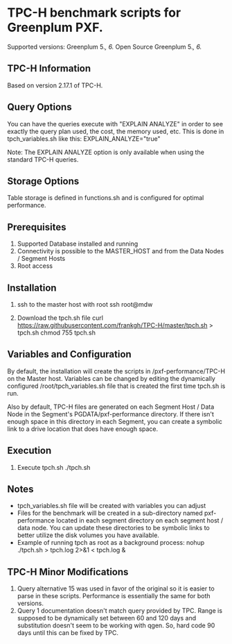 # TPC-H benchmark scripts for Greenplum PXF.

Supported versions:
Greenplum 5.*, 6.*
Open Source Greenplum 5.*, 6.*

## TPC-H Information

Based on version 2.17.1 of TPC-H.

## Query Options

You can have the queries execute with "EXPLAIN ANALYZE" in order to see exactly the 
query plan used, the cost, the memory used, etc.  This is done in tpch_variables.sh
like this:
EXPLAIN_ANALYZE="true"

Note: The EXPLAIN ANALYZE option is only available when using the standard TPC-H 
queries.

## Storage Options

Table storage is defined in functions.sh and is configured for optimal performance. 

## Prerequisites

1. Supported Database installed and running
2. Connectivity is possible to the MASTER_HOST and from the Data Nodes / Segment Hosts
3. Root access


## Installation

1. ssh to the master host with root
ssh root@mdw

2. Download the tpch.sh file
curl https://raw.githubusercontent.com/frankgh/TPC-H/master/tpch.sh > tpch.sh
chmod 755 tpch.sh

## Variables and Configuration

By default, the installation will create the scripts in /pxf-performance/TPC-H on the 
Master host.  Variables can be changed by editing the dynamically configured 
/root/tpch_variables.sh file that is created the first time tpch.sh is run.  

Also by default, TPC-H files are generated on each Segment Host / Data Node in the 
Segment's PGDATA/pxf-performance directory.  If there isn't enough space in this
directory in each Segment, you can create a symbolic link to a drive location that
does have enough space.

## Execution

1. Execute tpch.sh
./tpch.sh

## Notes

- tpch_variables.sh file will be created with variables you can adjust
- Files for the benchmark will be created in a sub-directory named pxf-performance
located in each segment directory on each segment host / data node.
You can update these directories to be symbolic links to better utilize the disk 
volumes you have available.
- Example of running tpch as root as a background process:
nohup ./tpch.sh > tpch.log 2>&1 < tpch.log &

## TPC-H Minor Modifications

1. Query alternative 15 was used in favor of the original so it is easier to parse in
these scripts.  Performance is essentially the same for both versions.
2. Query 1 documentation doesn't match query provided by TPC.  Range is supposed to be
dynamically set between 60 and 120 days and substitution doesn't seem to be working
with qgen.  So, hard code 90 days until this can be fixed by TPC.

